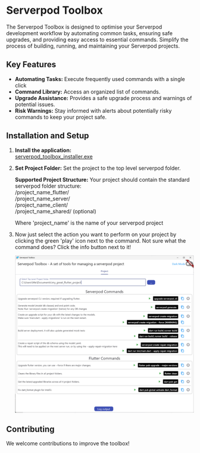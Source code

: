 # Serverpod Toolbox

The Serverpod Toolbox is designed to optimise your Serverpod development workflow by automating common tasks, ensuring safe upgrades, 
and providing easy access to essential commands.  Simplify the process of building, running, and maintaining your Serverpod projects.

## Key Features

- **Automating Tasks:** Execute frequently used commands with a single click
- **Command Library:** Access an organized list of commands.
- **Upgrade Assistance:** Provides a safe upgrade process and warnings of potential issues.
- **Risk Warnings:** Stay informed with alerts about potentially risky commands to keep your project safe.

## Installation and Setup

1. **Install the application:**  
   [serverpod_toolbox_installer.exe](https://github.com/KomosSolutions/serverpod_toolbox/releases/download/v1.0/serverpod_toolbox_installer.exe)

2. **Set Project Folder:** Set the project to the top level serverpod folder.
    
    **Supported Project Structure:**
    Your project should contain the standard serverpod folder structure:  
    /project_name_flutter/  
    /project_name_server/  
    /project_name_client/  
    /project_name_shared/ (optional)  
    
    Where 'project_name' is the name of your serverpod project

3. Now just select the action you want to perform on your project by clicking the green 'play' icon next to the command.
   Not sure what the command does?  Click the info button next to it!

    ![Screenshot of Serverpod Toolbox](readme/screenshot.png)

## Contributing

We welcome contributions to improve the toolbox! 


